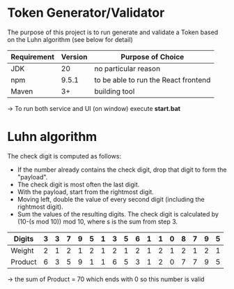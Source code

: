 # Token Generator/Validator 
The purpose of this project is to run generate and validate a Token based on the Luhn algorithm (see below for detail)

| Requirement | Version | Purpose of Choice                    |
|-------------|---------|--------------------------------------|
| JDK         | 20      | no particular reason                 |
| npm         | 9.5.1   | to be able to run the React frontend |
| Maven       | 3+      | building tool                        |

-> To run both service and UI (on window) execute **start.bat**


# Luhn algorithm

The check digit is computed as follows:

- If the number already contains the check digit, drop that digit to form the "payload".
- The check digit is most often the last digit.
- With the payload, start from the rightmost digit.
- Moving left, double the value of every second digit (including the rightmost digit).
- Sum the values of the resulting digits.
The check digit is calculated by (10-(s  mod 10)) mod 10, where s is the sum from step 3.

| Digits  | 3 | 3 | 7 | 9 | 5 | 1 | 3 | 5 | 6 | 1 | 1 | 0 | 8 | 7 | 9 | 5 |
|---------|---|---|---|---|---|---|---|---|---|---|---|---|---|---|---|---|
| Weight  | 2 | 1 | 2 | 1 | 2 | 1 | 2 | 1 | 2 | 1 | 2 | 1 | 2 | 1 | 2 | 1 |
| Product | 6 | 3 | 5 | 9 | 1 | 1 | 6 | 5 | 3 | 1 | 2 | 0 | 7 | 7 | 9 | 5 |

-> the sum of Product = 70 which ends with 0 so this number is valid
